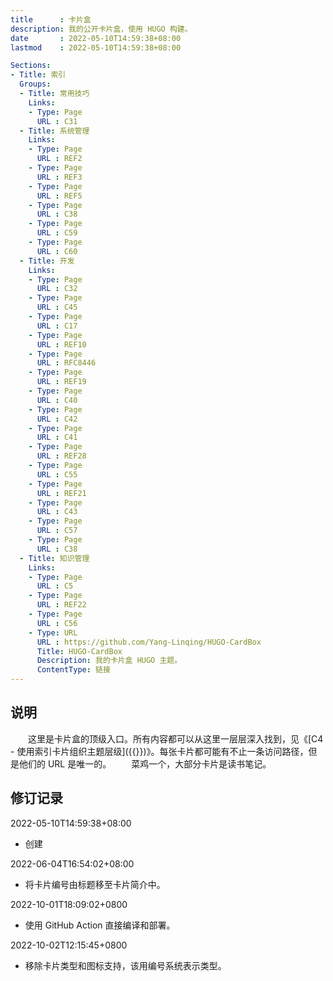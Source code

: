 ```yaml
---
title      : 卡片盒
description: 我的公开卡片盒，使用 HUGO 构建。
date       : 2022-05-10T14:59:38+08:00
lastmod    : 2022-05-10T14:59:38+08:00

Sections:
- Title: 索引
  Groups:
  - Title: 常用技巧
    Links:
    - Type: Page
      URL : C31
  - Title: 系统管理
    Links:
    - Type: Page
      URL : REF2
    - Type: Page
      URL : REF3
    - Type: Page
      URL : REF5
    - Type: Page
      URL : C38
    - Type: Page
      URL : C59
    - Type: Page
      URL : C60
  - Title: 开发
    Links:
    - Type: Page
      URL : C32
    - Type: Page
      URL : C45
    - Type: Page
      URL : C17
    - Type: Page
      URL : REF10
    - Type: Page
      URL : RFC8446
    - Type: Page
      URL : REF19
    - Type: Page
      URL : C40
    - Type: Page
      URL : C42
    - Type: Page
      URL : C41
    - Type: Page
      URL : REF28
    - Type: Page
      URL : C55
    - Type: Page
      URL : REF21
    - Type: Page
      URL : C43
    - Type: Page
      URL : C57
    - Type: Page
      URL : C38
  - Title: 知识管理
    Links:
    - Type: Page
      URL : C5
    - Type: Page
      URL : REF22
    - Type: Page
      URL : C56
    - Type: URL
      URL : https://github.com/Yang-Linqing/HUGO-CardBox
      Title: HUGO-CardBox
      Description: 我的卡片盒 HUGO 主题。
      ContentType: 链接
---
```


## 说明
　　这里是卡片盒的顶级入口。所有内容都可以从这里一层层深入找到，见《[C4 - 使用索引卡片组织主题层级]({{<relref C4>}})》。每张卡片都可能有不止一条访问路径，但是他们的 URL 是唯一的。
　　菜鸡一个，大部分卡片是读书笔记。

## 修订记录

2022-05-10T14:59:38+08:00
* 创建

2022-06-04T16:54:02+08:00
* 将卡片编号由标题移至卡片简介中。

2022-10-01T18:09:02+0800
* 使用 GitHub Action 直接编译和部署。

2022-10-02T12:15:45+0800
* 移除卡片类型和图标支持，该用编号系统表示类型。